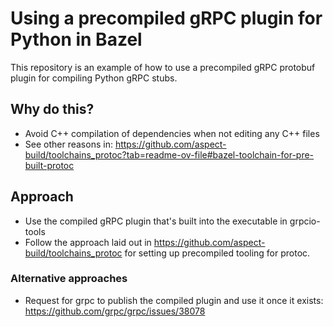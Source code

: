 # Using a precompiled gRPC plugin for Python in Bazel
This repository is an example of how to use a precompiled gRPC protobuf plugin for compiling Python gRPC stubs.

## Why do this?
* Avoid C++ compilation of dependencies when not editing any C++ files
* See other reasons in: https://github.com/aspect-build/toolchains_protoc?tab=readme-ov-file#bazel-toolchain-for-pre-built-protoc

## Approach
* Use the compiled gRPC plugin that's built into the executable in grpcio-tools
* Follow the approach laid out in https://github.com/aspect-build/toolchains_protoc for setting up precompiled tooling for protoc.

### Alternative approaches
* Request for grpc to publish the compiled plugin and use it once it exists: https://github.com/grpc/grpc/issues/38078